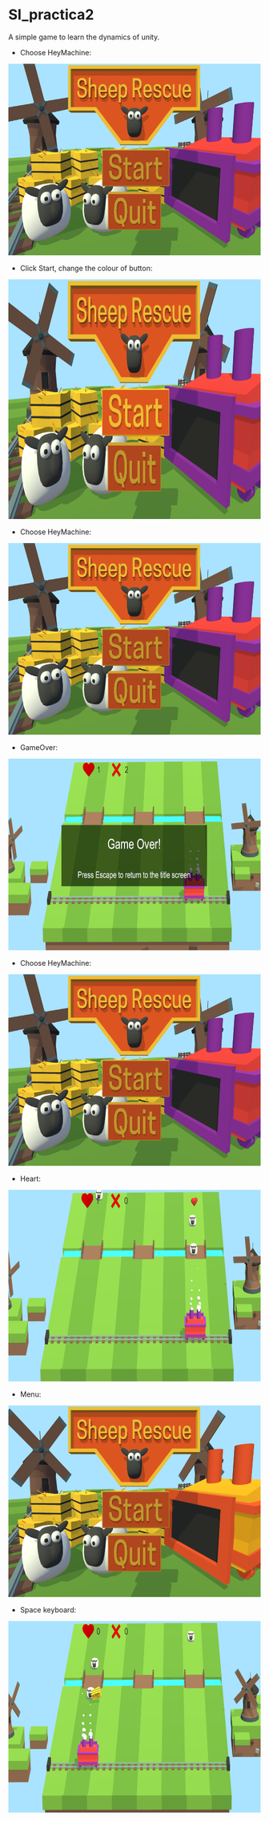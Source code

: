 # SI_practica2

A simple game to learn the dynamics of unity.

- Choose HeyMachine: 
<img src="/Capturas/chooseHeyMachine.png" width="681" height="382">

- Click Start, change the colour of button: 
<img src="/Capturas/clickStart.png" width="630" height="478">

- Choose HeyMachine: 
<img src="/Capturas/chooseHeyMachine.png" width="681" height="382">

- GameOver: 
<img src="/Capturas/gameOver.png" width="681" height="382">

- Choose HeyMachine: 
<img src="/Capturas/chooseHeyMachine.png" width="681" height="382">

- Heart: 
<img src="/Capturas/heart.png" width="681" height="382">

- Menu: 
<img src="/Capturas/inicio.png" width="681" height="382">

- Space keyboard: 
<img src="/Capturas/space.png" width="681" height="382">
